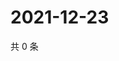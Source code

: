 # 2021-12-23

共 0 条

<!-- BEGIN WEIBO -->
<!-- 最后更新时间 Thu Dec 23 2021 13:15:03 GMT+0800 (China Standard Time) -->

<!-- END WEIBO -->
